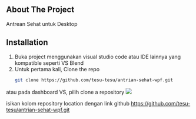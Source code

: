 <!-- ABOUT THE PROJECT -->
## About The Project
Antrean Sehat untuk Desktop


## Installation
1. Buka project menggunakan visual studio code atau IDE lainnya yang kompatible seperti VS Blend
2. Untuk pertama kali, Clone the repo
   ```sh
   git clone https://github.com/tesu-tesu/antrian-sehat-wpf.git
   ```
  atau pada dashboard VS, pilih clone a repository
  <img src="https://i.imgur.com/f0BAOVo.png" > </img>
  
  isikan kolom repository location dengan link github https://github.com/tesu-tesu/antrian-sehat-wpf.git
   
